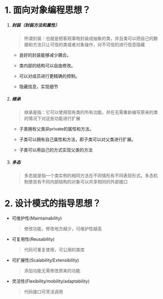 # 1. 面向对象编程思想？

1. ##### 封装（封装方法和属性）

   > 所谓封装：也就是把客观事物封装成抽象的类，并且类可以把自己的数据和方法只让可信的类或者对象操作，对不可信的进行信息隐藏

   - 良好的封装能够减少耦合。

   - 类内部的结构可以自由修改。

   - 可以对成员进行更精确的控制。

   - 隐藏信息，实现细节

     

2. ##### 继承

   > 继承是指：它可以使用现有类的所有功能，并在无需重新编写原来的类的情况下对这些功能进行扩展

   - 子类拥有父类非private的属性和方法。

   - 子类可以拥有自己属性和方法，即子类可以对父类进行扩展。

   - 子类可以用自己的方式实现父类的方法

     

3. ##### 多态

   > 多态就是指一个类实例的相同方法在不同情形有不同表现形式。多态机制使具有不同内部结构的对象可以共享相同的外部接口



# 2. 设计模式的指导思想？

- 可维护性(Maintainability)

   > 修改功能，修改地方越少，可维护性越高

-  可复用性(Reusability)

   > 代码可重复使用，可公用的类库

-  可扩展性(Scalability/Extensibility)

   > 添加功能无需修改原来的功能

- 灵活性(Flexibility/mobility/adaptability)

   > 代码接口可灵活调用

